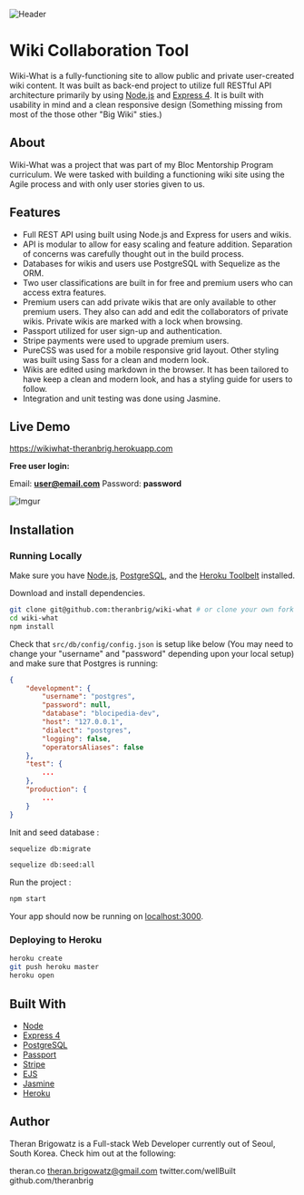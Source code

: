 

![Header](https://i.imgur.com/4z4ngjB.png)

# Wiki Collaboration Tool

Wiki-What is a fully-functioning site to allow public and private user-created wiki content.  It was built as back-end project to utilize full RESTful API architecture primarily by using [Node.js](https://github.com/nodejs/node) and [Express 4](https://github.com/expressjs/express).  It is built with usability in mind and a clean responsive design (Something missing from most of the those other "Big Wiki" sties.)

## About

Wiki-What was a project that was part of my Bloc Mentorship Program curriculum.  We were tasked with building a functioning wiki site using the Agile process and with only user stories given to us.

## Features

* Full REST API using built using Node.js and Express for users and wikis.
* API is modular to allow for easy scaling and feature addition.  Separation of concerns was carefully thought out in the build process.
* Databases for wikis and users use PostgreSQL with Sequelize as the ORM.
* Two user classifications are built in for free and premium users who can access extra features.
* Premium users can add private wikis that are only available to other premium users.  They also can add and edit the collaborators of private wikis.  Private wikis are marked with a lock when browsing.
* Passport utilized for user sign-up and authentication.
* Stripe payments were used to upgrade premium users.
* PureCSS was used for a mobile responsive grid layout.  Other styling was built using Sass for a clean and modern look.
* Wikis are edited using markdown in the browser.  It has been tailored to have keep a clean and modern look, and has a styling guide for users to follow.
* Integration and unit testing was done using Jasmine.

## Live Demo

https://wikiwhat-theranbrig.herokuapp.com

**Free user login:**

Email: **user@email.com**
Password: **password**

![Imgur](https://i.imgur.com/MKnPtcn.jpg)

## Installation

### Running Locally

Make sure you have [Node.js](http://nodejs.org/), [PostgreSQL](https://github.com/postgres/postgres), and the [Heroku Toolbelt](https://toolbelt.heroku.com/) installed.

Download and install dependencies.

```sh
git clone git@github.com:theranbrig/wiki-what # or clone your own fork
cd wiki-what
npm install
```

Check that `src/db/config/config.json` is setup like below (You may need to change your "username" and "password" depending upon your local setup) and make sure that Postgres is running:

```json
{
	"development": {
		"username": "postgres",
		"password": null,
		"database": "blocipedia-dev",
		"host": "127.0.0.1",
		"dialect": "postgres",
		"logging": false,
		"operatorsAliases": false
	},
	"test": {
		...
	},
	"production": {
		...
	}
}
```

Init and seed database :

```sh
sequelize db:migrate

sequelize db:seed:all
```

Run the project :

```sh
npm start
```

Your app should now be running on [localhost:3000](http://localhost:3000/).

### Deploying to Heroku

```sh
heroku create
git push heroku master
heroku open
```

## Built With

* [Node](https://github.com/nodejs/node)
* [Express 4](https://github.com/expressjs/express)
* [PostgreSQL](https://github.com/postgres/postgres)
* [Passport](https://github.com/jaredhanson/passport)
* [Stripe](https://github.com/stripe/stripe-node)
* [EJS](http://ejs.co/)
* [Jasmine](https://github.com/jasmine/jasmine)
* [Heroku](https://github.com/heroku)

## Author

Theran Brigowatz is a Full-stack Web Developer currently out of Seoul, South Korea.  Check him out at the following:

theran.co
theran.brigowatz@gmail.com
twitter.com/wellBuilt
github.com/theranbrig



